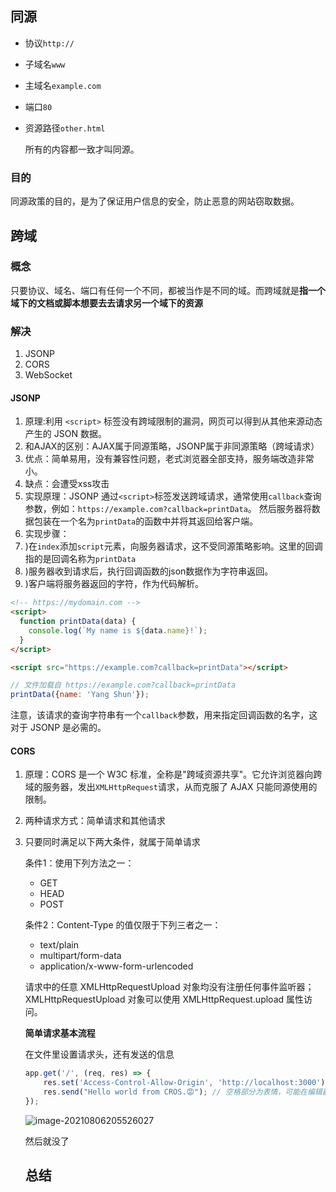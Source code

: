 ## 同源
- 协议`http://`

- 子域名`www`

- 主域名`example.com`

- 端口`80`

- 资源路径`other.html`

  所有的内容都一致才叫同源。


### 目的

同源政策的目的，是为了保证用户信息的安全，防止恶意的网站窃取数据。

## 跨域

### 概念

只要协议、域名、端口有任何一个不同，都被当作是不同的域。而跨域就是**指一个域下的文档或脚本想要去去请求另一个域下的资源**

### 解决

1. JSONP
2. CORS
3. WebSocket

#### JSONP

1. 原理:利用 `<script>` 标签没有跨域限制的漏洞，网页可以得到从其他来源动态产生的 JSON 数据。
2. 和AJAX的区别：AJAX属于同源策略，JSONP属于非同源策略（跨域请求）
3. 优点：简单易用，没有兼容性问题，老式浏览器全部支持，服务端改造非常小。
4. 缺点：会遭受xss攻击
5. 实现原理：JSONP 通过`<script>`标签发送跨域请求，通常使用`callback`查询参数，例如：`https://example.com?callback=printData`。 然后服务器将数据包装在一个名为`printData`的函数中并将其返回给客户端。
6. 实现步骤：
1. )在`index`添加`script`元素，向服务器请求，这不受同源策略影响。这里的回调指的是回调名称为`printData`
2. )服务器收到请求后，执行回调函数的json数据作为字符串返回。
3. )客户端将服务器返回的字符，作为代码解析。

```html
<!-- https://mydomain.com -->
<script>
  function printData(data) {
    console.log(`My name is ${data.name}!`);
  }
</script>

<script src="https://example.com?callback=printData"></script> 
```

```js
// 文件加载自 https://example.com?callback=printData
printData({name: 'Yang Shun'});
```

注意，该请求的查询字符串有一个`callback`参数，用来指定回调函数的名字，这对于 JSONP 是必需的。

#### CORS

1. 原理：CORS 是一个 W3C 标准，全称是"跨域资源共享"。它允许浏览器向跨域的服务器，发出`XMLHttpRequest`请求，从而克服了 AJAX 只能同源使用的限制。

2. 两种请求方式：简单请求和其他请求

3. 只要同时满足以下两大条件，就属于简单请求

   条件1：使用下列方法之一：

   - GET
   - HEAD
   - POST

   条件2：Content-Type 的值仅限于下列三者之一：

   - text/plain
   - multipart/form-data
   - application/x-www-form-urlencoded

   请求中的任意 XMLHttpRequestUpload 对象均没有注册任何事件监听器； XMLHttpRequestUpload 对象可以使用 XMLHttpRequest.upload 属性访问。

   **简单请求基本流程**

   在文件里设置请求头，还有发送的信息

   ```js
   app.get('/', (req, res) => {
       res.set('Access-Control-Allow-Origin', 'http://localhost:3000'); // 设置允许跨域的origin，允许3000端口访问本端口（3001）
       res.send("Hello world from CROS.😡"); // 空格部分为表情，可能在编辑器不会显示
   });
   ```

   ![image-20210806205526027](C:\Users\Administrator\AppData\Roaming\Typora\typora-user-images\image-20210806205526027.png)

   然后就没了

   

   

   

   

   ## 总结

    

